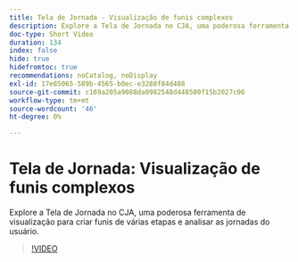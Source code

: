 ```yaml
---
title: Tela de Jornada - Visualização de funis complexos
description: Explore a Tela de Jornada no CJA, uma poderosa ferramenta de visualização para criar funis de várias etapas e analisar as jornadas do usuário.
doc-type: Short Video
duration: 134
index: false
hide: true
hidefromtoc: true
recommendations: noCatalog, noDisplay
exl-id: 17e85065-589b-4565-b0ec-e3288f84d488
source-git-commit: c169a205a9088da0982548d448500f15b2027c06
workflow-type: tm+mt
source-wordcount: '46'
ht-degree: 0%

---
```


# Tela de Jornada: Visualização de funis complexos

Explore a Tela de Jornada no CJA, uma poderosa ferramenta de visualização para criar funis de várias etapas e analisar as jornadas do usuário.

<!-- 72_S103_3442450_134_journey-canvas-visualizing-complex-funnels -->
>[!VIDEO](https://video.tv.adobe.com/v/3460155/?learn=on&enablevpops=true&captions=por_br)
